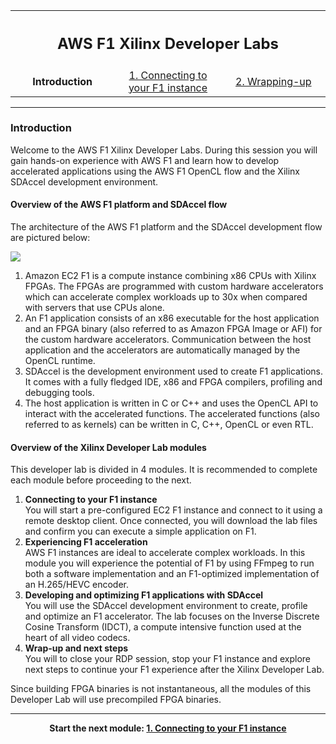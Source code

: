 <table style="width:100%">
  <tr>
    <th width="100%" colspan="5"><h2>AWS F1 Xilinx Developer Labs</h2></th>
  </tr>
  <tr>
    <td width="33%" align="center"><b>Introduction</b></td>
    <td width="34%" align="center"><a href="SETUP2.md">1. Connecting to your F1 instance</a></td> 
    <td width="33%" align="center"><a href="WRAP_UP2.md">2. Wrapping-up</td>
  </tr>
</table>

---------------------------------------
### Introduction

Welcome to the AWS F1 Xilinx Developer Labs. During this session you will gain hands-on experience with AWS F1 and learn how to develop accelerated applications using the AWS F1 OpenCL flow and the Xilinx SDAccel development environment.

#### Overview of the AWS F1 platform and SDAccel flow

The architecture of the AWS F1 platform and the SDAccel development flow are pictured below:

![](./images/introduction/f1_platform.png)

1. Amazon EC2 F1 is a compute instance combining x86 CPUs with Xilinx FPGAs. The FPGAs are programmed with custom hardware accelerators which can accelerate complex workloads up to 30x when compared with servers that use CPUs alone. 
2. An F1 application consists of an x86 executable for the host application and an FPGA binary (also referred to as Amazon FPGA Image or AFI) for the custom hardware accelerators. Communication between the host application and the accelerators are automatically managed by the OpenCL runtime.
3. SDAccel is the development environment used to create F1 applications. It comes with a fully fledged IDE, x86 and FPGA compilers, profiling and debugging tools.
4. The host application is written in C or C++ and uses the OpenCL API to interact with the accelerated functions. The accelerated functions (also referred to as kernels) can be written in C, C++, OpenCL or even RTL.


#### Overview of the Xilinx Developer Lab modules

This developer lab is divided in 4 modules. It is recommended to complete each module before proceeding to the next.

1. **Connecting to your F1 instance** \
You will start a pre-configured EC2 F1 instance and connect to it using a remote desktop client. Once connected, you will download the lab files and confirm you can execute a simple application on F1.
1. **Experiencing F1 acceleration** \
AWS F1 instances are ideal to accelerate complex workloads. In this module you will experience the potential of F1 by using FFmpeg to run both a software implementation and an F1-optimized implementation of an H.265/HEVC encoder. 
1. **Developing and optimizing F1 applications with SDAccel** \
You will use the SDAccel development environment to create, profile and optimize an F1 accelerator. The lab focuses on the Inverse Discrete Cosine Transform (IDCT), a compute intensive function used at the heart of all video codecs.
1. **Wrap-up and next steps** \
You will to close your RDP session, stop your F1 instance and explore next steps to continue your F1 experience after the Xilinx Developer Lab.

Since building FPGA binaries is not instantaneous, all the modules of this Developer Lab will use precompiled FPGA binaries.

---------------------------------------

<p align="center"><b>
Start the next module: <a href="WRAP_UP2.md">1. Connecting to your F1 instance</a>
</b></p>
